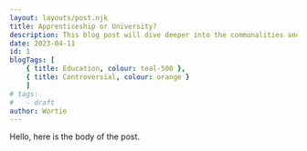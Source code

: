 ```yaml
---
layout: layouts/post.njk
title: Apprenticeship or University?
description: This blog post will dive deeper into the commonalities and differences between the two right down to ...
date: 2023-04-11
id: 1
blogTags: [ 
    { title: Education, colour: teal-500 },
    { title: Controversial, colour: orange }
    ]
# tags:
#   - draft
author: Wortie
---
```

Hello, here is the body of the post.

